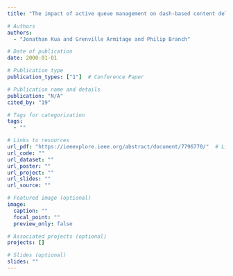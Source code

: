 ```yaml
---
title: "The impact of active queue management on dash-based content delivery"

# Authors
authors:
  - "Jonathan Kua and Grenville Armitage and Philip Branch"

# Date of publication
date: 2000-01-01

# Publication type
publication_types: ["1"]  # Conference Paper

# Publication name and details
publication: "N/A"
cited_by: "19"

# Tags for categorization
tags:
  - ""

# Links to resources
url_pdf: "https://ieeexplore.ieee.org/abstract/document/7796770/"  # Link to the resource
url_code: ""
url_dataset: ""
url_poster: ""
url_project: ""
url_slides: ""
url_source: ""

# Featured image (optional)
image:
  caption: ""
  focal_point: ""
  preview_only: false

# Associated projects (optional)
projects: []

# Slides (optional)
slides: ""
---
```

